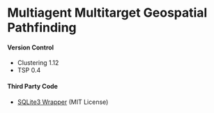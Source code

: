 # Multiagent Multitarget Geospatial Pathfinding

#### Version Control
* Clustering 1.12
* TSP 0.4

#### Third Party Code
* [SQLite3 Wrapper](https://github.com/SRombauts/SQLiteCpp) (MIT License)
